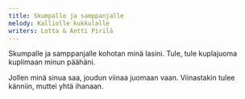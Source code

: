 ```yaml
---
title: Skumpalle ja samppanjalle
melody: Kalliolle kukkulalle
writers: Lotta & Antti Pirilä
---
```


Skumpalle ja samppanjalle
kohotan minä lasini.
Tule, tule kuplajuoma
kuplimaan minun päähäni.

Jollen minä sinua saa,
joudun viinaa juomaan vaan.
Viinastakin tulee känniin,
muttei yhtä ihanaan.
